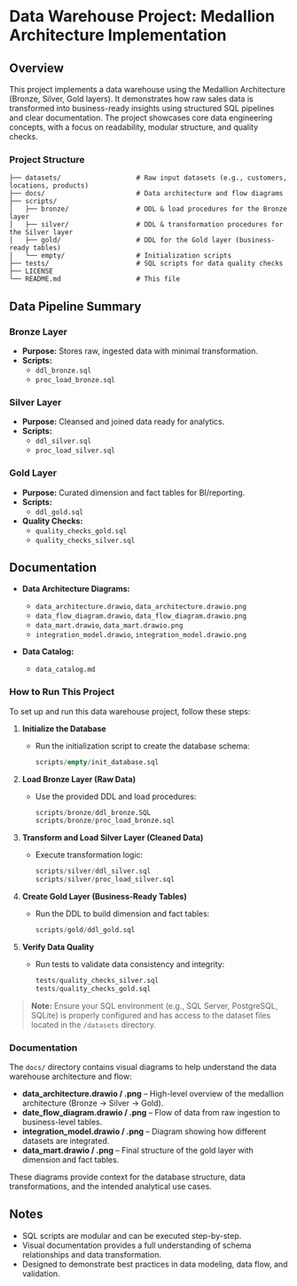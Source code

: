 # Data Warehouse Project: Medallion Architecture Implementation

## Overview

This project implements a data warehouse using the Medallion Architecture (Bronze, Silver, Gold layers). It demonstrates how raw sales data is transformed into business-ready insights using structured SQL pipelines and clear documentation. The project showcases core data engineering concepts, with a focus on readability, modular structure, and quality checks.

### Project Structure
```
├── datasets/                   # Raw input datasets (e.g., customers, locations, products)
├── docs/                       # Data architecture and flow diagrams
├── scripts/
│   ├── bronze/                 # DDL & load procedures for the Bronze layer
│   ├── silver/                 # DDL & transformation procedures for the Silver layer
│   ├── gold/                   # DDL for the Gold layer (business-ready tables)
│   └── empty/                  # Initialization scripts
├── tests/                      # SQL scripts for data quality checks
├── LICENSE
└── README.md                   # This file
```

## Data Pipeline Summary

### Bronze Layer
- **Purpose:** Stores raw, ingested data with minimal transformation.
- **Scripts:**
  - `ddl_bronze.sql`
  - `proc_load_bronze.sql`

### Silver Layer
- **Purpose:** Cleansed and joined data ready for analytics.
- **Scripts:**
  - `ddl_silver.sql`
  - `proc_load_silver.sql`

### Gold Layer
- **Purpose:** Curated dimension and fact tables for BI/reporting.
- **Scripts:**
  - `ddl_gold.sql`
- **Quality Checks:**
  - `quality_checks_gold.sql`
  - `quality_checks_silver.sql`

## Documentation

- **Data Architecture Diagrams:**  
  - `data_architecture.drawio`, `data_architecture.drawio.png`  
  - `data_flow_diagram.drawio`, `data_flow_diagram.drawio.png`  
  - `data_mart.drawio`, `data_mart.drawio.png`  
  - `integration_model.drawio`, `integration_model.drawio.png`

- **Data Catalog:**  
  - `data_catalog.md`

### How to Run This Project

To set up and run this data warehouse project, follow these steps:

1. **Initialize the Database**
   - Run the initialization script to create the database schema:
     ```sql
     scripts/empty/init_database.sql
     ```

2. **Load Bronze Layer (Raw Data)**
   - Use the provided DDL and load procedures:
     ```sql
     scripts/bronze/ddl_bronze.SQL
     scripts/bronze/proc_load_bronze.sql
     ```

3. **Transform and Load Silver Layer (Cleaned Data)**
   - Execute transformation logic:
     ```sql
     scripts/silver/ddl_silver.sql
     scripts/silver/proc_load_silver.sql
     ```

4. **Create Gold Layer (Business-Ready Tables)**
   - Run the DDL to build dimension and fact tables:
     ```sql
     scripts/gold/ddl_gold.sql
     ```

5. **Verify Data Quality**
   - Run tests to validate data consistency and integrity:
     ```sql
     tests/quality_checks_silver.sql
     tests/quality_checks_gold.sql
     ```

> **Note:** Ensure your SQL environment (e.g., SQL Server, PostgreSQL, SQLite) is properly configured and has access to the dataset files located in the `/datasets` directory.

### Documentation

The `docs/` directory contains visual diagrams to help understand the data warehouse architecture and flow:

- **data_architecture.drawio / .png** – High-level overview of the medallion architecture (Bronze → Silver → Gold).
- **date_flow_diagram.drawio / .png** – Flow of data from raw ingestion to business-level tables.
- **integration_model.drawio / .png** – Diagram showing how different datasets are integrated.
- **data_mart.drawio / .png** – Final structure of the gold layer with dimension and fact tables.

These diagrams provide context for the database structure, data transformations, and the intended analytical use cases.

## Notes
- SQL scripts are modular and can be executed step-by-step.
- Visual documentation provides a full understanding of schema relationships and data transformation.
- Designed to demonstrate best practices in data modeling, data flow, and validation.
